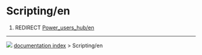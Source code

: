 # Scripting/en
1.  REDIRECT [Power_users_hub/en](Power_users_hub/en.md)



---
![](images/Button_right.svg) [documentation index](../README.md) > Scripting/en
